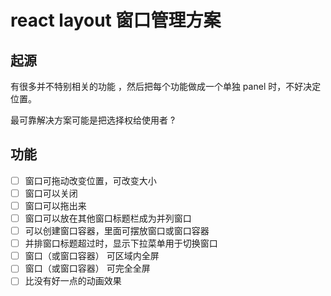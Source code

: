# react layout 窗口管理方案

## 起源

有很多并不特别相关的功能 ，然后把每个功能做成一个单独 panel 时，不好决定位置。

最可靠解决方案可能是把选择权给使用者 ?

## 功能

- [ ] 窗口可拖动改变位置，可改变大小
- [ ] 窗口可以关闭
- [ ] 窗口可以拖出来
- [ ] 窗口可以放在其他窗口标题栏成为并列窗口
- [ ] 可以创建窗口容器，里面可摆放窗口或窗口容器
- [ ] 并排窗口标题超过时，显示下拉菜单用于切换窗口
- [ ] 窗口（或窗口容器） 可区域内全屏
- [ ] 窗口（或窗口容器） 可完全全屏
- [ ] 比没有好一点的动画效果
